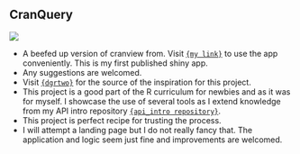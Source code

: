 ## CranQuery

<a href="https://www.cran-e.com/author/Tingwei%20Adeck">
<img src="https://img.shields.io/badge/CRAN-Tingwei Adeck-blue?style=flat-square&amp;logo=CRAN&amp;logoColor=white"/>
</a>

- A beefed up version of cranview from. Visit [`{my link}`](https://alphaprime7.shinyapps.io/cranQuery/) to use the app conveniently. This is my first published shiny app.
- Any suggestions are welcomed.
- Visit [`{dgrtwo}`](https://github.com/dgrtwo/cranview/tree/master) for the source of the inspiration for this project.
- This project is a good part of the R curriculum for newbies and as it was for myself. I showcase the use of several tools as I extend knowledge from my API intro repository [`{api_intro repository}`](https://github.com/AlphaPrime7/api_intro).
- This project is perfect recipe for trusting the process.
- I will attempt a landing page but I do not really fancy that. The application and logic seem just fine and improvements are welcomed.
